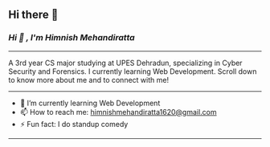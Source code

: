 ## Hi there 👋

### ___Hi :wave: , I'm Himnish Mehandiratta___
****
 A 3rd year CS major studying at UPES Dehradun, specializing in Cyber Security and Forensics. I currently learning Web Development. Scroll down to know more about me and to connect with me!
 _____

 
- 🌱 I’m currently learning Web Development 
- 📫 How to reach me: himnishmehandiratta1620@gmail.com
- ⚡ Fun fact: I do standup comedy

*****



